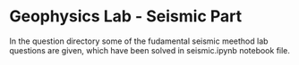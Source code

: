 # Geophysics Lab - Seismic Part
In the question directory some of the fudamental seismic meethod lab questions are given, which have been solved in seismic.ipynb notebook file.
